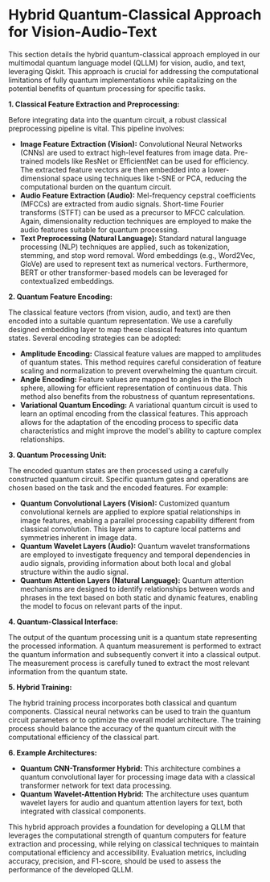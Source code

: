 # Hybrid Quantum-Classical Approach for Vision-Audio-Text

This section details the hybrid quantum-classical approach employed in our multimodal quantum language model (QLLM) for vision, audio, and text, leveraging Qiskit. This approach is crucial for addressing the computational limitations of fully quantum implementations while capitalizing on the potential benefits of quantum processing for specific tasks.

**1. Classical Feature Extraction and Preprocessing:**

Before integrating data into the quantum circuit, a robust classical preprocessing pipeline is vital.  This pipeline involves:

* **Image Feature Extraction (Vision):** Convolutional Neural Networks (CNNs) are used to extract high-level features from image data. Pre-trained models like ResNet or EfficientNet can be used for efficiency.  The extracted feature vectors are then embedded into a lower-dimensional space using techniques like t-SNE or PCA, reducing the computational burden on the quantum circuit.
* **Audio Feature Extraction (Audio):** Mel-frequency cepstral coefficients (MFCCs) are extracted from audio signals.  Short-time Fourier transforms (STFT) can be used as a precursor to MFCC calculation.  Again, dimensionality reduction techniques are employed to make the audio features suitable for quantum processing.
* **Text Preprocessing (Natural Language):**  Standard natural language processing (NLP) techniques are applied, such as tokenization, stemming, and stop word removal.  Word embeddings (e.g., Word2Vec, GloVe) are used to represent text as numerical vectors.  Furthermore, BERT or other transformer-based models can be leveraged for contextualized embeddings.

**2. Quantum Feature Encoding:**

The classical feature vectors (from vision, audio, and text) are then encoded into a suitable quantum representation.  We use a carefully designed embedding layer to map these classical features into quantum states. Several encoding strategies can be adopted:

* **Amplitude Encoding:** Classical feature values are mapped to amplitudes of quantum states.  This method requires careful consideration of feature scaling and normalization to prevent overwhelming the quantum circuit.
* **Angle Encoding:** Feature values are mapped to angles in the Bloch sphere, allowing for efficient representation of continuous data.  This method also benefits from the robustness of quantum representations.
* **Variational Quantum Encoding:**  A variational quantum circuit is used to learn an optimal encoding from the classical features.  This approach allows for the adaptation of the encoding process to specific data characteristics and might improve the model's ability to capture complex relationships.

**3. Quantum Processing Unit:**

The encoded quantum states are then processed using a carefully constructed quantum circuit.  Specific quantum gates and operations are chosen based on the task and the encoded features.  For example:

* **Quantum Convolutional Layers (Vision):** Customized quantum convolutional kernels are applied to explore spatial relationships in image features, enabling a parallel processing capability different from classical convolution.  This layer aims to capture local patterns and symmetries inherent in image data.
* **Quantum Wavelet Layers (Audio):** Quantum wavelet transformations are employed to investigate frequency and temporal dependencies in audio signals, providing information about both local and global structure within the audio signal.
* **Quantum Attention Layers (Natural Language):** Quantum attention mechanisms are designed to identify relationships between words and phrases in the text based on both static and dynamic features, enabling the model to focus on relevant parts of the input.

**4. Quantum-Classical Interface:**

The output of the quantum processing unit is a quantum state representing the processed information.  A quantum measurement is performed to extract the quantum information and subsequently convert it into a classical output.  The measurement process is carefully tuned to extract the most relevant information from the quantum state.

**5. Hybrid Training:**

The hybrid training process incorporates both classical and quantum components. Classical neural networks can be used to train the quantum circuit parameters or to optimize the overall model architecture.  The training process should balance the accuracy of the quantum circuit with the computational efficiency of the classical part.


**6. Example Architectures:**

* **Quantum CNN-Transformer Hybrid:** This architecture combines a quantum convolutional layer for processing image data with a classical transformer network for text data processing.
* **Quantum Wavelet-Attention Hybrid:** The architecture uses quantum wavelet layers for audio and quantum attention layers for text, both integrated with classical components.


This hybrid approach provides a foundation for developing a QLLM that leverages the computational strength of quantum computers for feature extraction and processing, while relying on classical techniques to maintain computational efficiency and accessibility.  Evaluation metrics, including accuracy, precision, and F1-score, should be used to assess the performance of the developed QLLM.


<a id='chapter-3-subchapter-6'></a>
